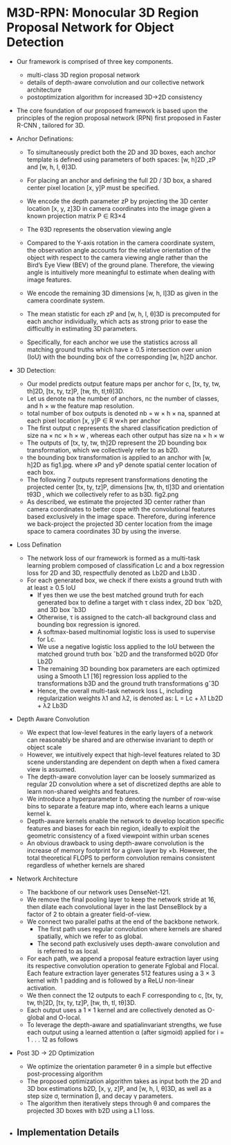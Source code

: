 # M3D-RPN: Monocular 3D Region Proposal Network for Object Detection

- Our framework is comprised of three key components.
    - multi-class 3D region proposal network
    - details of depth-aware convolution and our collective network architecture
    -  postoptimization algorithm for increased 3D→2D consistency

- The core foundation of our proposed framework is based upon the principles of the region proposal network (RPN) first proposed in Faster R-CNN , tailored for 3D.

- Anchor Definations:
    - To simultaneously predict both the 2D and 3D boxes, each anchor template is defined using parameters of both spaces: [w, h]2D ,zP and [w, h, l, θ]3D.
    - For placing an anchor and defining the full 2D / 3D box, a shared center pixel location [x, y]P must be specified.
    - We encode the depth parameter zP by projecting the 3D center location [x, y, z]3D in camera coordinates into the image given a known projection matrix P ∈ R3×4
    - The θ3D represents the observation viewing angle
    - Compared to the Y-axis rotation in the camera coordinate system, the observation angle accounts for the relative orientation of the object with respect to the camera viewing angle rather than the Bird’s Eye View (BEV) of the ground plane. Therefore, the viewing angle is intuitively more meaningful to estimate when dealing with image features.
    - We encode the remaining 3D dimensions [w, h, l]3D as given in the camera coordinate system.

    - The mean statistic for each zP and [w, h, l, θ]3D is precomputed for each anchor individually, which acts as strong prior to ease the difficultly in estimating 3D parameters.
    - Specifically, for each anchor we use the statistics across all matching ground truths which have ≥ 0.5 intersection over union (IoU) with the bounding box of the corresponding [w, h]2D anchor.

- 3D Detection:
    - Our model predicts output feature maps per anchor for c, [tx, ty, tw, th]2D, [tx, ty, tz]P, [tw, th, tl,tθ]3D.
    - Let us denote na the number of anchors, nc the number of classes, and h × w the feature map resolution.
    - total number of box outputs is denoted nb = w × h × na, spanned at each pixel location [x, y]P ∈ R w×h per anchor
    - The first output c represents the shared classification prediction of size na × nc × h × w , whereas each other output has size na × h × w
    - The outputs of [tx, ty, tw, th]2D represent the 2D bounding box transformation, which we collectively refer to as b2D.
    - the bounding box transformation is applied to an anchor with [w, h]2D as fig1.jpg. where xP and yP denote spatial center location of each box.
    - The following 7 outputs represent transformations denoting the projected center [tx, ty, tz]P, dimensions [tw, th, tl]3D and orientation tθ3D , which we collectively refer to as b3D. fig2.png
    - As described, we estimate the projected 3D center rather than camera coordinates to better cope with the convolutional features based exclusively in the image space. Therefore, during inference we back-project the projected 3D center location from the image space  to camera coordinates 3D by using the inverse.
- Loss Defination
    - The network loss of our framework is formed as a multi-task learning problem composed of classification Lc and a box regression loss for 2D and 3D, respectfully denoted as Lb2D and Lb3D .
    - For each generated box, we check if there exists a ground truth with at least ≥ 0.5 IoU
        - If yes then we use the best matched ground truth for each generated box to define a target with τ class index, 2D box ˆb2D, and 3D box ˆb3D
        -  Otherwise, τ is assigned to the catch-all background class and bounding box regression is ignored.
        - A softmax-based multinomial logistic loss is used to supervise for Lc.
        - We use a negative logistic loss applied to the IoU between the matched ground truth box ˆb2D and the transformed b02D 0for Lb2D
        - The remaining 3D bounding box parameters are each optimized using a Smooth L1 [16] regression loss applied to the transformations b3D and the ground truth transformations gˆ3D
        - Hence, the overall multi-task network loss L, including regularization weights λ1 and λ2, is denoted as:
        L = Lc + λ1 Lb2D + λ2 Lb3D

- Depth Aware Convolution
    - We expect that low-level features in the early layers of a network can reasonably be shared and are otherwise invariant to depth or object scale
    - However, we intuitively expect that high-level features related to 3D scene understanding are dependent on depth when a fixed camera view is assumed.
    - The depth-aware convolution layer can be loosely summarized as regular 2D convolution where a set of discretized depths are able to learn non-shared weights and features.
    - We introduce a hyperparameter b denoting the number of row-wise bins to separate a feature map into, where each learns a unique kernel k.
    - Depth-aware kernels enable the network to develop location specific features and biases for each bin region, ideally to exploit the geometric consistency of a fixed viewpoint within urban scenes
    - An obvious drawback to using depth-aware convolution is the increase of memory footprint for a given layer by ×b. However, the total theoretical FLOPS to perform convolution remains consistent regardless of whether kernels are shared

- Network Architecture
    - The backbone of our network uses DenseNet-121.
    - We remove the final pooling layer to keep the network stride at 16, then dilate each convolutional layer in the last DenseBlock by a factor of 2 to obtain a greater field-of-view.
    - We connect two parallel paths at the end of the backbone network.
        - The first path uses regular convolution where kernels are shared spatially, which we refer to as global.
        - The second path exclusively uses depth-aware convolution and is referred to as local.
    - For each path, we append a proposal feature extraction layer using its respective convolution operation to generate Fglobal and Flocal. Each feature extraction layer generates 512 features using a 3 × 3 kernel with 1 padding and is followed by a ReLU non-linear activation.
    - We then connect the 12 outputs to each F corresponding to c, [tx, ty, tw, th]2D, [tx, ty, tz]P, [tw, th, tl, tθ]3D.
    - Each output uses a 1 × 1 kernel and are collectively denoted as O-global and O-local.
    - To leverage the depth-aware and spatialinvariant strengths, we fuse each output using a learned attention α (after sigmoid) applied for i = 1 . . . 12 as follows

- Post 3D -> 2D Optimization
    - We optimize the orientation parameter θ in a simple but effective post-processing algorithm
    - The proposed optimization algorithm takes as input both the 2D and 3D box estimations b2D, [x, y, z]P, and [w, h, l, θ]3D, as well as a step size σ, termination β, and decay γ parameters.
    - The algorithm then iteratively steps through θ and compares the projected 3D boxes with b2D using a L1 loss.

- Implementation Details
    - 